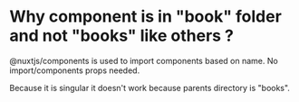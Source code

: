 # Why component is in "book" folder and not "books" like others ?

@nuxtjs/components is used to import components based on name. No import/components props needed.

Because it is singular it doesn't work because parents directory is "books".
